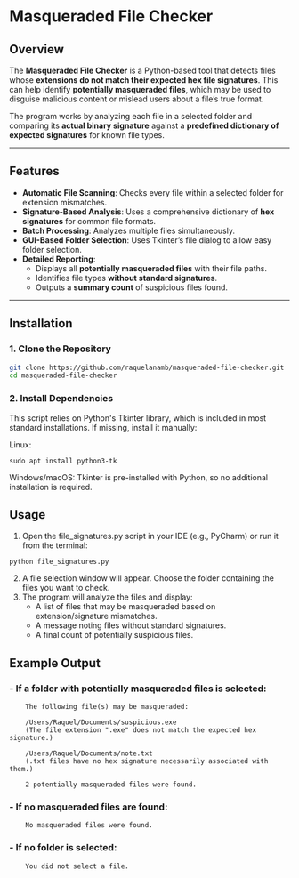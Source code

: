 # Masqueraded File Checker

## Overview
The **Masqueraded File Checker** is a Python-based tool that detects files whose **extensions do not match their expected hex file signatures**. This can help identify **potentially masqueraded files**, which may be used to disguise malicious content or mislead users about a file’s true format.

The program works by analyzing each file in a selected folder and comparing its **actual binary signature** against a **predefined dictionary of expected signatures** for known file types.

---

## Features
- **Automatic File Scanning**: Checks every file within a selected folder for extension mismatches.
- **Signature-Based Analysis**: Uses a comprehensive dictionary of **hex signatures** for common file formats.
- **Batch Processing**: Analyzes multiple files simultaneously.
- **GUI-Based Folder Selection**: Uses Tkinter’s file dialog to allow easy folder selection.
- **Detailed Reporting**:
  - Displays all **potentially masqueraded files** with their file paths.
  - Identifies file types **without standard signatures**.
  - Outputs a **summary count** of suspicious files found.

---

## Installation
### 1. Clone the Repository
```bash
git clone https://github.com/raquelanamb/masqueraded-file-checker.git
cd masqueraded-file-checker
```

### 2. Install Dependencies
This script relies on Python's Tkinter library, which is included in most standard installations. If missing, install it manually:

Linux:
```
sudo apt install python3-tk
```

Windows/macOS:
Tkinter is pre-installed with Python, so no additional installation is required.


## Usage

1. Open the file_signatures.py script in your IDE (e.g., PyCharm) or run it from the terminal:
```
python file_signatures.py
```
2. A file selection window will appear. Choose the folder containing the files you want to check.
3. The program will analyze the files and display:
   - A list of files that may be masqueraded based on extension/signature mismatches.
   - A message noting files without standard signatures.
   - A final count of potentially suspicious files.


## Example Output

### - If a folder with potentially masqueraded files is selected:
        The following file(s) may be masqueraded:

        /Users/Raquel/Documents/suspicious.exe
        (The file extension ".exe" does not match the expected hex signature.)

        /Users/Raquel/Documents/note.txt
        (.txt files have no hex signature necessarily associated with them.)
        
        2 potentially masqueraded files were found.



### - If no masqueraded files are found:

        No masqueraded files were found.



### - If no folder is selected:

        You did not select a file.
